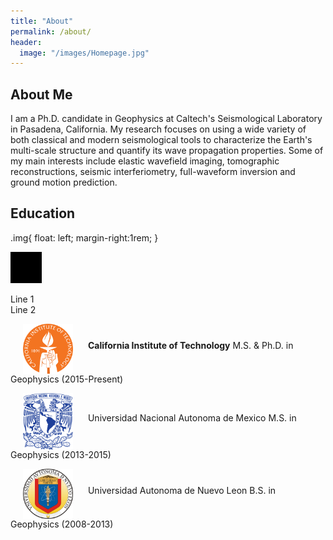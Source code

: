 ```yaml
---
title: "About"
permalink: /about/
header:
  image: "/images/Homepage.jpg"
---
```

## About Me
I am a Ph.D. candidate in Geophysics at Caltech's Seismological Laboratory in Pasadena, California. My research focuses on using a wide variety of both classical and modern seismological tools to characterize the Earth's multi-scale structure and quantify its wave propagation properties. Some of my main interests include elastic wavefield imaging, tomographic reconstructions, seismic interferiometry, full-waveform inversion and ground motion prediction.

## Education
.img{
    float: left;
    margin-right:1rem;
}

<div>
  <svg class="img" width="50" height="50" >
    <rect width="50" height="50" style="fill:black;"/>
  </svg>
  <p>
    Line 1
    <br>
    Line 2
  </p>
</div>

<p>
<img src="/images/CALTECH_LOGO.png" class="float-left" width="80" hspace="20" align="middle">
<strong>California Institute of Technology</strong>
M.S. & Ph.D. in Geophysics (2015-Present)
</p>

<p>
<img src="/images/UNAM_LOGO.png" class="float-left" width="80" hspace="20" align="middle">
Universidad Nacional Autonoma de Mexico
M.S. in Geophysics (2013-2015)
</p>

<p>
<img src="/images/UANL_LOGO.png" class="float-left" width="80" hspace="20" align="middle">
Universidad Autonoma de Nuevo Leon
B.S. in Geophysics (2008-2013)
</p>
